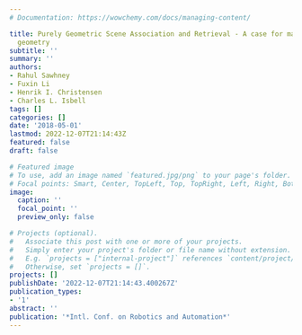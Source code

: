 ```yaml
---
# Documentation: https://wowchemy.com/docs/managing-content/

title: Purely Geometric Scene Association and Retrieval - A case for macro-scale 3D
  geometry
subtitle: ''
summary: ''
authors:
- Rahul Sawhney
- Fuxin Li
- Henrik I. Christensen
- Charles L. Isbell
tags: []
categories: []
date: '2018-05-01'
lastmod: 2022-12-07T21:14:43Z
featured: false
draft: false

# Featured image
# To use, add an image named `featured.jpg/png` to your page's folder.
# Focal points: Smart, Center, TopLeft, Top, TopRight, Left, Right, BottomLeft, Bottom, BottomRight.
image:
  caption: ''
  focal_point: ''
  preview_only: false

# Projects (optional).
#   Associate this post with one or more of your projects.
#   Simply enter your project's folder or file name without extension.
#   E.g. `projects = ["internal-project"]` references `content/project/deep-learning/index.md`.
#   Otherwise, set `projects = []`.
projects: []
publishDate: '2022-12-07T21:14:43.400267Z'
publication_types:
- '1'
abstract: ''
publication: '*Intl. Conf. on Robotics and Automation*'
---
```

